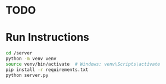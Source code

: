 # TODO

# Run Instructions

```bash
cd /server
python -m venv venv
source venv/bin/activate  # Windows: venv\Scripts\activate
pip install -r requirements.txt
python server.py
```